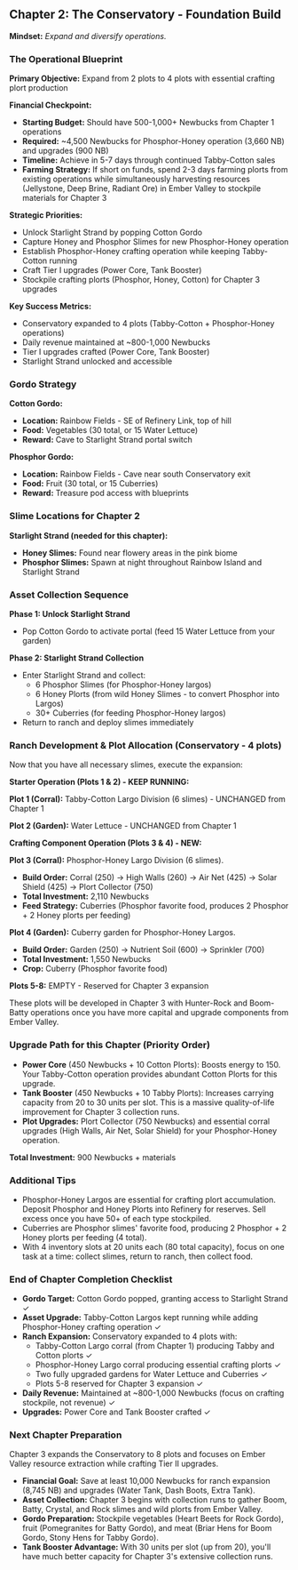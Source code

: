 ## Chapter 2: The Conservatory - Foundation Build

**Mindset:** _Expand and diversify operations._

### The Operational Blueprint

**Primary Objective:** Expand from 2 plots to 4 plots with essential crafting plort production

**Financial Checkpoint:**
- **Starting Budget:** Should have 500-1,000+ Newbucks from Chapter 1 operations
- **Required:** ~4,500 Newbucks for Phosphor-Honey operation (3,660 NB) and upgrades (900 NB)
- **Timeline:** Achieve in 5-7 days through continued Tabby-Cotton sales
- **Farming Strategy:** If short on funds, spend 2-3 days farming plorts from existing operations while simultaneously harvesting resources (Jellystone, Deep Brine, Radiant Ore) in Ember Valley to stockpile materials for Chapter 3

**Strategic Priorities:**

- Unlock Starlight Strand by popping Cotton Gordo
- Capture Honey and Phosphor Slimes for new Phosphor-Honey operation
- Establish Phosphor-Honey crafting operation while keeping Tabby-Cotton running
- Craft Tier I upgrades (Power Core, Tank Booster)
- Stockpile crafting plorts (Phosphor, Honey, Cotton) for Chapter 3 upgrades

**Key Success Metrics:**

- Conservatory expanded to 4 plots (Tabby-Cotton + Phosphor-Honey operations)
- Daily revenue maintained at ~800-1,000 Newbucks
- Tier I upgrades crafted (Power Core, Tank Booster)
- Starlight Strand unlocked and accessible

### Gordo Strategy

**Cotton Gordo:**
- **Location:** Rainbow Fields - SE of Refinery Link, top of hill
- **Food:** Vegetables (30 total, or 15 Water Lettuce)
- **Reward:** Cave to Starlight Strand portal switch

**Phosphor Gordo:**
- **Location:** Rainbow Fields - Cave near south Conservatory exit
- **Food:** Fruit (30 total, or 15 Cuberries)
- **Reward:** Treasure pod access with blueprints

### Slime Locations for Chapter 2

**Starlight Strand (needed for this chapter):**

- **Honey Slimes:** Found near flowery areas in the pink biome
- **Phosphor Slimes:** Spawn at night throughout Rainbow Island and Starlight Strand

### Asset Collection Sequence

**Phase 1: Unlock Starlight Strand**

- Pop Cotton Gordo to activate portal (feed 15 Water Lettuce from your garden)

**Phase 2: Starlight Strand Collection**

- Enter Starlight Strand and collect:
  - 6 Phosphor Slimes (for Phosphor-Honey largos)
  - 6 Honey Plorts (from wild Honey Slimes - to convert Phosphor into Largos)
  - 30+ Cuberries (for feeding Phosphor-Honey largos)
- Return to ranch and deploy slimes immediately

### Ranch Development & Plot Allocation (Conservatory - 4 plots)

Now that you have all necessary slimes, execute the expansion:

**Starter Operation (Plots 1 & 2) - KEEP RUNNING:**

**Plot 1 (Corral):** Tabby-Cotton Largo Division (6 slimes) - UNCHANGED from Chapter 1

**Plot 2 (Garden):** Water Lettuce - UNCHANGED from Chapter 1

**Crafting Component Operation (Plots 3 & 4) - NEW:**

**Plot 3 (Corral):** Phosphor-Honey Largo Division (6 slimes).

- **Build Order:** Corral (250) → High Walls (260) → Air Net (425) → Solar Shield (425) → Plort Collector (750)
- **Total Investment:** 2,110 Newbucks
- **Feed Strategy:** Cuberries (Phosphor favorite food, produces 2 Phosphor + 2 Honey plorts per feeding)

**Plot 4 (Garden):** Cuberry garden for Phosphor-Honey Largos.

- **Build Order:** Garden (250) → Nutrient Soil (600) → Sprinkler (700)
- **Total Investment:** 1,550 Newbucks
- **Crop:** Cuberry (Phosphor favorite food)

**Plots 5-8:** EMPTY - Reserved for Chapter 3 expansion

These plots will be developed in Chapter 3 with Hunter-Rock and Boom-Batty operations once you have more capital and upgrade components from Ember Valley.

### Upgrade Path for this Chapter (Priority Order)

- **Power Core** (450 Newbucks + 10 Cotton Plorts): Boosts energy to 150. Your Tabby-Cotton operation provides abundant Cotton Plorts for this upgrade.
- **Tank Booster** (450 Newbucks + 10 Tabby Plorts): Increases carrying capacity from 20 to 30 units per slot. This is a massive quality-of-life improvement for Chapter 3 collection runs.
- **Plot Upgrades:** Plort Collector (750 Newbucks) and essential corral upgrades (High Walls, Air Net, Solar Shield) for your Phosphor-Honey operation.

**Total Investment:** 900 Newbucks + materials

### Additional Tips

- Phosphor-Honey Largos are essential for crafting plort accumulation. Deposit Phosphor and Honey Plorts into Refinery for reserves. Sell excess once you have 50+ of each type stockpiled.
- Cuberries are Phosphor slimes' favorite food, producing 2 Phosphor + 2 Honey plorts per feeding (4 total).
- With 4 inventory slots at 20 units each (80 total capacity), focus on one task at a time: collect slimes, return to ranch, then collect food.

### End of Chapter Completion Checklist

- **Gordo Target:** Cotton Gordo popped, granting access to Starlight Strand ✓
- **Asset Upgrade:** Tabby-Cotton Largos kept running while adding Phosphor-Honey crafting operation ✓
- **Ranch Expansion:** Conservatory expanded to 4 plots with:
  - Tabby-Cotton Largo corral (from Chapter 1) producing Tabby and Cotton plorts ✓
  - Phosphor-Honey Largo corral producing essential crafting plorts ✓
  - Two fully upgraded gardens for Water Lettuce and Cuberries ✓
  - Plots 5-8 reserved for Chapter 3 expansion ✓
- **Daily Revenue:** Maintained at ~800-1,000 Newbucks (focus on crafting stockpile, not revenue) ✓
- **Upgrades:** Power Core and Tank Booster crafted ✓

### Next Chapter Preparation

Chapter 3 expands the Conservatory to 8 plots and focuses on Ember Valley resource extraction while crafting Tier II upgrades.

- **Financial Goal:** Save at least 10,000 Newbucks for ranch expansion (8,745 NB) and upgrades (Water Tank, Dash Boots, Extra Tank).
- **Asset Collection:** Chapter 3 begins with collection runs to gather Boom, Batty, Crystal, and Rock slimes and wild plorts from Ember Valley.
- **Gordo Preparation:** Stockpile vegetables (Heart Beets for Rock Gordo), fruit (Pomegranites for Batty Gordo), and meat (Briar Hens for Boom Gordo, Stony Hens for Tabby Gordo).
- **Tank Booster Advantage:** With 30 units per slot (up from 20), you'll have much better capacity for Chapter 3's extensive collection runs.